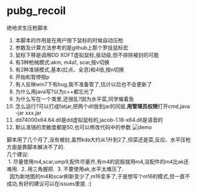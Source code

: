 # pubg_recoil
绝地求生压枪脚本

1. 本脚本的作用是在用户按下鼠标的时候自动压枪
2. 参数及计算方法参考的是github上那个罗技鼠标宏
3. 鼠标下移是调用DD XOFT虚拟鼠标,驱动级,但不排除被封的可能
4. 有3种枪械模式:akm, m4a1, scar,按v切换
5. 有2种准镜模式,基本(红点、全息)和4倍,按n切换
6. 开始和暂停按p
7. 有人反映win7下有bug,我不准备管了,估计以后也不会更新了
8. 为什么用java写?以为c++都忘光了
9. 为什么写在一个类里,还很乱?因为水平菜,同学催着急
10. 怎么运行?可以打成fatjar,把两个dll放到jar的同层,**用管理员权限**打开cmd,java -jar xxx.jar
11. dd74000x64.64.dll是dd虚拟鼠标的,jacob-1.18-x64.dll是语音的
12. 默认准镜的灵敏度都是50,也可以修改代码中的参数
![demo](ab.gif)

脚本用了几个月了,没有被封,虽然kda大约从1升到2了,但菜还是菜,反应、水平压枪方面是靠脚本解决不了的.<br>
几个建议:<br>
  1. 尽量使用m4,scar,ump9,配件尽量齐,有m4的屁股就用m4,没配件的m4比ak还难用.
  2. 用三角握把.
  3. 不要使用ak,水平太难压了.
<br>  
因为新地图的m4和scar刷新变少了,m16变多了,于是想写个m16的模式,但一直不成功,有好的建议可以在issues里提. :)
